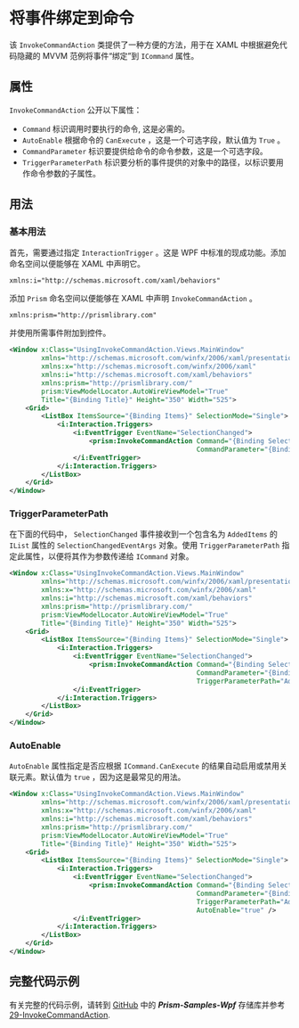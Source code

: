 # 将事件绑定到命令

该 ```InvokeCommandAction``` 类提供了一种方便的方法，用于在 XAML 中根据避免代码隐藏的 MVVM 范例将事件“绑定”到 ```ICommand``` 属性。

## 属性

```InvokeCommandAction``` 公开以下属性：

* ```Command``` 标识调用时要执行的命令, 这是必需的。
* ```AutoEnable``` 根据命令的 ```CanExecute``` ，这是一个可选字段，默认值为 ```True``` 。
* ```CommandParameter``` 标识要提供给命令的命令参数，这是一个可选字段。
* ```TriggerParameterPath``` 标识要分析的事件提供的对象中的路径，以标识要用作命令参数的子属性。

## 用法

### 基本用法

首先，需要通过指定 ```InteractionTrigger``` 。这是 WPF 中标准的现成功能。添加命名空间以便能够在 XAML 中声明它。

`xmlns:i="http://schemas.microsoft.com/xaml/behaviors"`

添加  `Prism` 命名空间以便能够在 XAML 中声明 `InvokeCommandAction` 。

`xmlns:prism="http://prismlibrary.com"`

并使用所需事件附加到控件。

```xml
<Window x:Class="UsingInvokeCommandAction.Views.MainWindow"
        xmlns="http://schemas.microsoft.com/winfx/2006/xaml/presentation"
        xmlns:x="http://schemas.microsoft.com/winfx/2006/xaml"
        xmlns:i="http://schemas.microsoft.com/xaml/behaviors"
        xmlns:prism="http://prismlibrary.com/"
        prism:ViewModelLocator.AutoWireViewModel="True"
        Title="{Binding Title}" Height="350" Width="525">
    <Grid>
        <ListBox ItemsSource="{Binding Items}" SelectionMode="Single">
            <i:Interaction.Triggers>
                <i:EventTrigger EventName="SelectionChanged">
                    <prism:InvokeCommandAction Command="{Binding SelectedCommand}"
                                               CommandParameter="{Binding MyParameter}" />
                </i:EventTrigger>
            </i:Interaction.Triggers>
        </ListBox>
    </Grid>
</Window>
```

### TriggerParameterPath

在下面的代码中， ```SelectionChanged``` 事件接收到一个包含名为 ```AddedItems``` 的 ```IList``` 属性的 ```SelectionChangedEventArgs``` 对象。使用 ```TriggerParameterPath``` 指定此属性，以便将其作为参数传递给 ```ICommand``` 对象。

```xml
<Window x:Class="UsingInvokeCommandAction.Views.MainWindow"
        xmlns="http://schemas.microsoft.com/winfx/2006/xaml/presentation"
        xmlns:x="http://schemas.microsoft.com/winfx/2006/xaml"
        xmlns:i="http://schemas.microsoft.com/xaml/behaviors"
        xmlns:prism="http://prismlibrary.com/"
        prism:ViewModelLocator.AutoWireViewModel="True"
        Title="{Binding Title}" Height="350" Width="525">
    <Grid>
        <ListBox ItemsSource="{Binding Items}" SelectionMode="Single">
            <i:Interaction.Triggers>
                <i:EventTrigger EventName="SelectionChanged">
                    <prism:InvokeCommandAction Command="{Binding SelectedCommand}"
                                               CommandParameter="{Binding MyParameter}"
                                               TriggerParameterPath="AddedItems" />
                </i:EventTrigger>
            </i:Interaction.Triggers>
        </ListBox>
    </Grid>
</Window>
```

### AutoEnable

```AutoEnable``` 属性指定是否应根据 ```ICommand.CanExecute``` 的结果自动启用或禁用关联元素。默认值为 ```true``` ，因为这是最常见的用法。

```xml
<Window x:Class="UsingInvokeCommandAction.Views.MainWindow"
        xmlns="http://schemas.microsoft.com/winfx/2006/xaml/presentation"
        xmlns:x="http://schemas.microsoft.com/winfx/2006/xaml"
        xmlns:i="http://schemas.microsoft.com/xaml/behaviors"
        xmlns:prism="http://prismlibrary.com/"
        prism:ViewModelLocator.AutoWireViewModel="True"
        Title="{Binding Title}" Height="350" Width="525">
    <Grid>
        <ListBox ItemsSource="{Binding Items}" SelectionMode="Single">
            <i:Interaction.Triggers>
                <i:EventTrigger EventName="SelectionChanged">
                    <prism:InvokeCommandAction Command="{Binding SelectedCommand}"
                                               CommandParameter="{Binding MyParameter}"
                                               TriggerParameterPath="AddedItems"
                                               AutoEnable="true" />
                </i:EventTrigger>
            </i:Interaction.Triggers>
        </ListBox>
    </Grid>
</Window>
```

## 完整代码示例

有关完整的代码示例，请转到 [GitHub](https://github.com/PrismLibrary/Prism-Samples-Wpf) 中的 ***Prism-Samples-Wpf*** 存储库并参考 [29-InvokeCommandAction](https://github.com/PrismLibrary/Prism-Samples-Wpf/tree/master/29-InvokeCommandAction).
